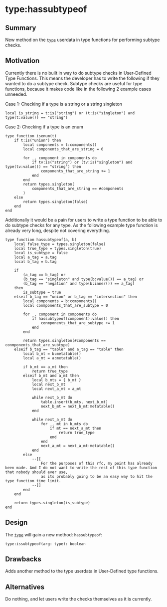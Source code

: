 # type:hassubtypeof

## Summary

New method on the [`type`](./user-defined-type-functions.md#type-instance) userdata in type functions for performing subtype checks.

## Motivation

Currently there is no built in way to do subtype checks in User-Defined Type Functions. This means the developer has to write the following if they wanted to do a subtype check. Subtype checks are useful for type functions, because it makes code like in the following 2 example cases unneeded.

Case 1: Checking if a type is a string or a string singleton
```luau
local is_string = t:is("string") or (t:is("singleton") and type(t:value()) == "string")
```

Case 2: Checking if a type is an enum
```luau
type function isenum(t)
    if t:is("union") then
        local components = t:components()
        local components_that_are_string = 0

        for _, component in components do
            if tv:is("string") or (tv:is("singleton") and type(tv:value()) == "string") then
                components_that_are_string += 1
            end
        end
        return types.singleton(
            components_that_are_string == #components
        )
    else
        return types.singleton(false)
    end
end
```

Additionally it would be a pain for users to write a type function to be able to do subtype checks for any type. As the following example type function is already very long, despite not covering everything.

```luau
type function hassubtypeof(a, b)
    local false_type = types.singleton(false)
    local true_type = types.singleton(true)
    local is_subtype = false
    local a_tag = a.tag
    local b_tag = b.tag

    if 
        (a_tag == b_tag) or
        (b_tag == "singleton" and type(b:value()) == a_tag) or
        (b_tag == "negation" and type(b:inner()) == a_tag)
    then
        is_subtype = true
    elseif b_tag == "union" or b_tag == "intersection" then
        local components = b:components()
        local conmponents_that_are_subtype = 0

        for _, component in components do
            if hassubtypeof(component):value() then
                conmponents_that_are_subtype += 1
            end
        end

        return types.singleton(#components == conmponents_that_are_subtype)
    elseif b_tag == "table" and a_tag == "table" then
        local b_mt = b:metatable()
        local a_mt = a:metatable()

        if b_mt == a_mt then
            return true_type
        elseif b_mt and a_mt then
            local b_mts = { b_mt }
            local next_b_mt
            local next_a_mt = a_mt

            while next_b_mt do
                table.insert(b_mts, next_b_mt)
                next_b_mt = next_b_mt:metatable()
            end

            while next_a_mt do
                for _, mt in b_mts do
                    if mt == next_a_mt then
                        return true_type
                    end
                end
                next_a_mt = next_a_mt:metatable()
            end
        else
            --[[
                For the purposes of this rfc, my point has already been made. And I do not want to write the rest of this type function that nobody should ever use,
                as its probably going to be an easy way to hit the type function time limit.
            --]]
        end
    end

    return types.singleton(is_subtype)
end
```

## Design

The [`type`](./user-defined-type-functions.md#type-instance) will gain a new method: `hassubtypeof`:

```luau
type:issubtypeof(arg: type): boolean
```

## Drawbacks

Adds another method to the type userdata in User-Defined type functions.

## Alternatives

Do nothing, and let users write the checks themselves as it is currently.
